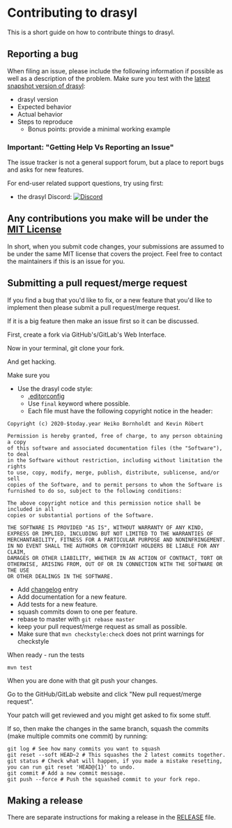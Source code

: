 # Contributing to drasyl

This is a short guide on how to contribute things to drasyl.

## Reporting a bug

When filing an issue, please include the following information if possible as well as a description
of the problem. Make sure you test with
the [latest snapshot version of drasyl](https://docs.java.drasyl.org/master/getting-started/quick-start/):

* drasyl version
* Expected behavior
* Actual behavior
* Steps to reproduce
    * Bonus points: provide a minimal working example

### Important: "Getting Help Vs Reporting an Issue"

The issue tracker is not a general support forum, but a place to report bugs and asks for new
features.

For end-user related support questions, try using first:

- the drasyl Discord: [![Discord](https://img.shields.io/discord/959492172560891905)](https://discord.gg/2tcZPy7BCu)

## Any contributions you make will be under the [MIT License](./LICENSE)

In short, when you submit code changes, your submissions are assumed to be under the same MIT
license that covers the project. Feel free to contact the maintainers if this is an issue for you.

## Submitting a pull request/merge request

If you find a bug that you'd like to fix, or a new feature that you'd like to implement then please
submit a pull request/merge request.

If it is a big feature then make an issue first so it can be discussed.

First, create a fork via GitHub's/GitLab's Web Interface.

Now in your terminal, git clone your fork.

And get hacking.

Make sure you

* Use the drasyl code style:
    * [.editorconfig](.editorconfig)
    * Use `final` keyword where possible.
    * Each file must have the following copyright notice in the header:

```
Copyright (c) 2020-$today.year Heiko Bornholdt and Kevin Röbert

Permission is hereby granted, free of charge, to any person obtaining a copy
of this software and associated documentation files (the "Software"), to deal
in the Software without restriction, including without limitation the rights
to use, copy, modify, merge, publish, distribute, sublicense, and/or sell
copies of the Software, and to permit persons to whom the Software is
furnished to do so, subject to the following conditions:

The above copyright notice and this permission notice shall be included in all
copies or substantial portions of the Software.

THE SOFTWARE IS PROVIDED "AS IS", WITHOUT WARRANTY OF ANY KIND,
EXPRESS OR IMPLIED, INCLUDING BUT NOT LIMITED TO THE WARRANTIES OF
MERCHANTABILITY, FITNESS FOR A PARTICULAR PURPOSE AND NONINFRINGEMENT.
IN NO EVENT SHALL THE AUTHORS OR COPYRIGHT HOLDERS BE LIABLE FOR ANY CLAIM,
DAMAGES OR OTHER LIABILITY, WHETHER IN AN ACTION OF CONTRACT, TORT OR
OTHERWISE, ARISING FROM, OUT OF OR IN CONNECTION WITH THE SOFTWARE OR THE USE
OR OTHER DEALINGS IN THE SOFTWARE.
```

* Add [changelog](./CHANGELOG.md) entry
* Add documentation for a new feature.
* Add tests for a new feature.
* squash commits down to one per feature.
* rebase to master with `git rebase master`
* keep your pull request/merge request as small as possible.
* Make sure that `mvn checkstyle:check` does not print warnings for checkstyle

When ready - run the tests

    mvn test

When you are done with that git push your changes.

Go to the GitHub/GitLab website and click "New pull request/merge request".

Your patch will get reviewed and you might get asked to fix some stuff.

If so, then make the changes in the same branch, squash the commits (make multiple commits one
commit) by running:

```
git log # See how many commits you want to squash
git reset --soft HEAD~2 # This squashes the 2 latest commits together.
git status # Check what will happen, if you made a mistake resetting, you can run git reset 'HEAD@{1}' to undo.
git commit # Add a new commit message.
git push --force # Push the squashed commit to your fork repo.
```

## Making a release ##

There are separate instructions for making a release in the [RELEASE](RELEASE.md)
file.
